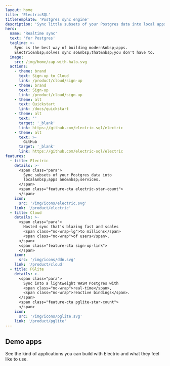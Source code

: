 ```yaml
---
layout: home
title: 'ElectricSQL'
titleTemplate: 'Postgres sync engine'
description: 'Sync little subsets of your Postgres data into local apps and services.'
hero:
  name: 'Realtime sync'
  text: 'for Postgres'
  tagline: >-
    Sync is the best way of building modern&nbsp;apps.
    Electric&nbsp;solves sync so&nbsp;that&nbsp;you don't have to.
  image:
    src: /img/home/zap-with-halo.svg
  actions:
    - theme: brand
      text: Sign-up to Cloud
      link: /product/cloud/sign-up
    - theme: brand
      text: Sign-up
      link: /product/cloud/sign-up
    - theme: alt
      text: Quickstart
      link: /docs/quickstart
    - theme: alt
      text: '​'
      target: '_blank'
      link: https://github.com/electric-sql/electric
    - theme: alt
      text: >-
        GitHub
      target: '_blank'
      link: https://github.com/electric-sql/electric
features:
  - title: Electric
    details: >-
      <span class="para">
        Sync subsets of your Postgres data into
        local&nbsp;apps and&nbsp;services.
      </span>
      <span class="feature-cta electric-star-count">
      </span>
    icon:
      src: '/img/icons/electric.svg'
    link: '/product/electric'
  - title: Cloud
    details: >-
      <span class="para">
        Hosted sync that's blazing fast and scales
        <span class="no-wrap-lg">to millions</span>
        <span class="no-wrap">of users</span>.
      </span>
      <span class="feature-cta sign-up-link">
      </span>
    icon:
      src: '/img/icons/ddn.svg'
    link: '/product/cloud'
  - title: PGlite
    details: >-
      <span class="para">
        Sync into a lightweight WASM Postgres with
        <span class="no-wrap">real-time</span>,
        <span class="no-wrap">reactive bindings</span>.
      </span>
      <span class="feature-cta pglite-star-count">
      </span>
    icon:
      src: '/img/icons/pglite.svg'
    link: '/product/pglite'
---
```


<script setup>
import { onMounted } from 'vue'

import VPFeatures from 'vitepress/dist/client/theme-default/components/VPFeatures.vue'

import { data as initialStarCounts } from './data/count.data.ts'
import { data as useCases } from './data/use-cases.data.ts'

import { data as demosData } from './data/demos.data.ts'
const { homepage_demos } = demosData

import MasonryTweets from './src/components/MasonryTweets.vue'
import UseCases from './src/components/UseCases.vue'

import { getStarCount } from './src/lib/star-count.ts'

import HomeYourStackSimplified from './src/partials/home-your-stack-simplified.md'
import HomeCTA from './src/partials/home-cta.md'

const tweets = [
  {name: 'kyle', id: '1825531359949173019'},
  {name: 'fabio', id: '1823267981188542525'},
  {name: 'next', id: '1823015591579472318', hideMedium: true},
  {name: 'johannes', id: '1826338840153571362'},
  {name: 'nikita', id: '1760801296188313783', hideSmall: true},
  {name: 'thor', id: '1824023614225854726', hideMedium: true},
  {name: 'copple', id: '1782681344340091115'},
  {name: 'postgres.new', id: '1822992862436381032', hideSmall: true},
  {name: 'prisma', id: '1816050679561039976', hideMedium: true},
  {name: 'materialisedview', id: '1769744384025829468', hideSmall: true},
  {name: 'devtools.fm', id: '1810328072236802198', hideMedium: true},
  {name: 'local-first conf', id: '1808473434575229096', hideMedium: true},
]

const formatStarCount = (count) => (
  `<span class="muted">(</span><span> ☆ </span><span>${Math.round(count / 100) / 10}k</span><span> </span><span class="muted">)</span>`
)

const renderStarCount = async (repoName, initialStarCount) => {
  let container = document.querySelector(`span.feature-cta.${repoName}-star-count`)

  if (!container) {
    return
  }

  let linkEl = container.querySelector('a')
  if (linkEl) {
    return
  }

  linkEl = document.createElement('a')
  linkEl.setAttribute('href', `https://github.com/electric-sql/${repoName}`)
  linkEl.setAttribute('_target', `_blank`)
  linkEl.classList.add('VPButton', 'medium', 'alt')
  linkEl.innerHTML = '<span class="vpi-social-github"></span> GitHub'

  const countEl = document.createElement('span')
  countEl.classList.add('count')
  countEl.innerHTML = formatStarCount(initialStarCount)

  linkEl.append(countEl)
  container.append(linkEl)

  const count = await getStarCount(repoName, initialStarCount)
  countEl.innerHTML = formatStarCount(count)
}

onMounted(async () => {
  if (typeof window !== 'undefined' && document.querySelector) {
    const githubLinks = document.querySelectorAll(
      '.actions a[href^="https://github.com"]'
    )

    let icon = document.querySelector('.actions .vpi-social-github')
    if (!icon) {
      githubLinks.forEach((link) => {
        const icon = document.createElement('span')
        icon.classList.add('vpi-social-github')

        link.prepend(icon)
      })
    }

    let signUp = document.querySelector(`span.feature-cta.sign-up-link`)
    if (!signUp) {
      return
    }
    let linkEl = signUp.querySelector('a')
    if (linkEl) {
      return
    }
    linkEl = document.createElement('a')
    linkEl.setAttribute('href', '/product/cloud/sign-up')
    linkEl.classList.add('VPButton', 'medium', 'alt')
    linkEl.innerHTML = '<span class="vpi-electric-icon"></span> Sign up'
    signUp.append(linkEl)


    renderStarCount('electric', initialStarCounts.electric)
    renderStarCount('pglite', initialStarCounts.pglite)
  }
})
</script>

<div class="features-content">

## Demo apps

See the kind of applications you can build with Electric
<span class="no-wrap-sm">
and what they
<span class="no-wrap">
feel like to use</span></span>.

</div>
<div class="demos-grid homepage">
  <DemoListing v-for="(demo, index) in homepage_demos"
      :demo="demo"
      :key="index"
  />
</div>

<MasonryTweets :tweets="tweets" />

<div class="features-content your-stack-simplified">
  <HomeYourStackSimplified />
</div>

<UseCases :cases="useCases" />

<div class="features-content">
  <div class="home-cta">
    <HomeCTA />
  </div>
</div>
